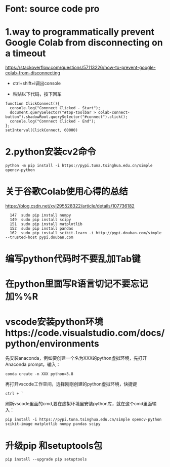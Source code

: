 # Font: source code pro
# 1.way to programmatically prevent Google Colab from disconnecting on a timeout
https://stackoverflow.com/questions/57113226/how-to-prevent-google-colab-from-disconnecting

+ ctrl+shift+i调出console

+ 粘贴以下代码，按下回车
```
function ClickConnect(){
  console.log("Connnect Clicked - Start"); 
  document.querySelector("#top-toolbar > colab-connect-button").shadowRoot.querySelector("#connect").click();
  console.log("Connnect Clicked - End"); 
};
setInterval(ClickConnect, 60000)
```
# 2.python安装cv2命令
```
python -m pip install -i https://pypi.tuna.tsinghua.edu.cn/simple opencv-python
```

# 关于谷歌Colab使用心得的总结
https://blog.csdn.net/xyl295528322/article/details/107736182

```
  147  sudo pip install numpy
  149  sudo pip install scipy
  151  sudo pip install matplotlib
  152  sudo pip install pandas
  162  sudo pip install scikit-learn -i http://pypi.douban.com/simple --trusted-host pypi.douban.com
```
# 编写python代码时不要乱加Tab键
# 在python里面写R语言切记不要忘记加%%R
# vscode安装python环境https://code.visualstudio.com/docs/python/environments 
先安装anaconda，例如要创建一个名为XXX的python虚拟环境，先打开Anaconda prompt，输入：
```
conda create -n XXX python=3.8
```
再打开vscode工作空间，选择刚刚创建的python虚拟环境，快捷键
```
ctrl + `
```
刷新vscode里面的cmd,要在虚拟环境里安装python库，就在这个cmd里面输入：
```
pip install -i https://pypi.tuna.tsinghua.edu.cn/simple opencv-python scikit-image matplotlib numpy pandas scipy
```
# 升级pip 和setuptools包
```
pip install --upgrade pip setuptools
```
